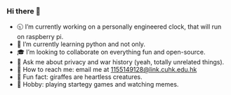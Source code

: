 ### Hi there 👋

- 🕤 I’m currently working on a personally engineered clock, that will run on raspberry pi.
- 🐍 I’m currently learning python and not only. 
- 🎓 I’m looking to collaborate on everything fun and open-source. 
- 💭 Ask me about privacy and war history (yeah, totally unrelated things). 
- 📧 How to reach me: email me at 1155149128@link.cuhk.edu.hk
- 🦒 Fun fact: giraffes are heartless creatures.
- 🎨 Hobby: playing startegy games and watching memes.
